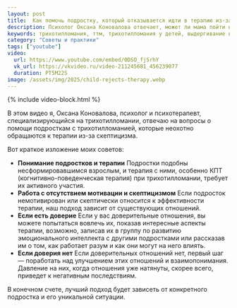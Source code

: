 ```yaml
---
layout: post
title:  Как помочь подростку, который отказывается идти в терапию из-за неверия в помощь психологов?
description: Психолог Оксана Коновалова отвечает, может ли мама пойти на терапию, чтобы помочь ребенку с трихотилломанией. Узнайте о комплексном подходе и роли родителей.
keywords: трихотилломания, ттм, трихотилломания у детей, выдергивание волос, детский психолог, психотерапия, роль родителей, семейная терапия, Оксана Коновалова
category: "Советы и практики"
tags: ["youtube"]
video:
  url: https://www.youtube.com/embed/0DSO_fjSrhY
  vk_url: https://vkvideo.ru/video-211245681_456239077
  duration: PT5M22S
image: /assets/img/2025/child-rejects-therapy.webp
---
```


{% include video-block.html %}

В этом видео я, Оксана Коновалова, психолог и психотерапевт, специализирующийся на трихотилломании, отвечаю на вопросы о помощи подросткам с трихотилломанией, которые неохотно обращаются к терапии из-за скептицизма.

Вот краткое изложение моих советов:
- **Понимание подростков и терапии**
    Подростки подобны несформировавшимся взрослым, и терапия с ними, особенно КПТ (когнитивно-поведенческая терапия) при трихотилломании, требует их активного участия.
- **Работа с отсутствием мотивации и скептицизмом**
    Если подросток немотивирован или скептически относится к эффективности терапии, наш подход зависит от существующих отношений.
- **Если есть доверие**
    Если у вас доверительные отношения, вы можете попытаться вовлечь их, показав интересные аспекты терапии, возможно, записав их в группу по развитию эмоционального интеллекта с другими подростками или рассказав им о том, как работает разум и как они могут на него влиять.
- **Если доверия нет**
    Если доверительных отношений нет, первый шаг — поработать над улучшением этих отношений и взаимопонимания. Давление на них, когда отношения уже натянуты, скорее всего, приведет к негативным последствиям.

В конечном счете, лучший подход будет зависеть от конкретного подростка и его уникальной ситуации.




